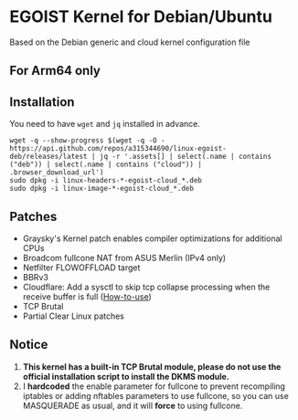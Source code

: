 #  EGOIST Kernel for Debian/Ubuntu

Based on the Debian generic and cloud kernel configuration file

## For Arm64 only

## Installation

You need to have `wget` and `jq` installed in advance.


```
wget -q --show-progress $(wget -q -O - https://api.github.com/repos/a315344690/linux-egoist-deb/releases/latest | jq -r '.assets[] | select(.name | contains ("deb")) | select(.name | contains ("cloud")) | .browser_download_url')
sudo dpkg -i linux-headers-*-egoist-cloud_*.deb
sudo dpkg -i linux-image-*-egoist-cloud_*.deb
```


## Patches

- Graysky's Kernel patch enables compiler optimizations for additional CPUs
- Broadcom fullcone NAT from ASUS Merlin (IPv4 only)
- Netfilter FLOWOFFLOAD target
- BBRv3
- Cloudflare: Add a sysctl to skip tcp collapse processing when the receive buffer is full ([How-to-use](https://blog.cloudflare.com/optimizing-tcp-for-high-throughput-and-low-latency/))
- TCP Brutal
- Partial Clear Linux patches

## Notice

1. **This kernel has a built-in TCP Brutal module, please do not use the official installation script to install the DKMS module.**
2. I **hardcoded** the enable parameter for fullcone to prevent recompiling iptables or adding nftables parameters to use fullcone, so you can use MASQUERADE as usual, and it will **force** to using fullcone.

